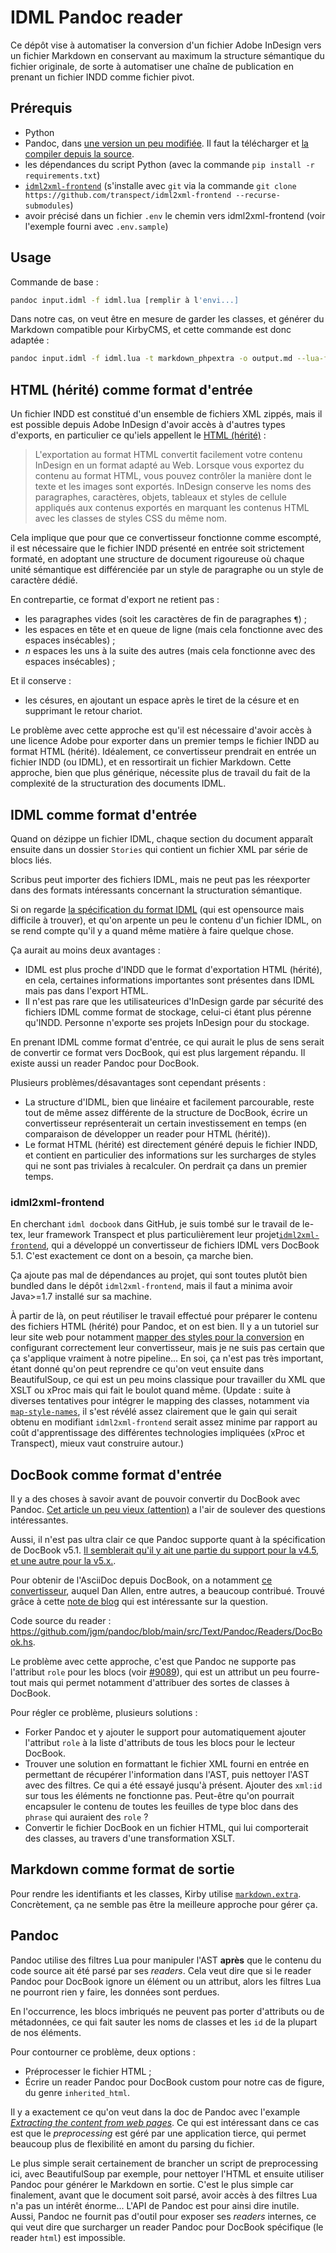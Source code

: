 # IDML Pandoc reader

Ce dépôt vise à automatiser la conversion d'un fichier Adobe InDesign vers un fichier Markdown en conservant au maximum la structure sémantique du fichier originale, de sorte à automatiser une chaîne de publication en prenant un fichier INDD comme fichier pivot.

## Prérequis

* Python
* Pandoc, dans [une version un peu modifiée](https://github.com/yanntrividic/pandoc/). Il faut la télécharger et [la compiler depuis la source](https://github.com/yanntrividic/pandoc/blob/main/INSTALL.md).
* les dépendances du script Python (avec la commande `pip install -r requirements.txt`)
* [`idml2xml-frontend`](https://github.com/transpect/idml2xml-frontend) (s'installe avec `git` via la commande `git clone https://github.com/transpect/idml2xml-frontend --recurse-submodules`)
* avoir précisé dans un fichier `.env` le chemin vers idml2xml-frontend (voir l'exemple fourni avec `.env.sample`)

## Usage

Commande de base :

```bash
pandoc input.idml -f idml.lua [remplir à l'envi...]
```

Dans notre cas, on veut être en mesure de garder les classes, et générer du Markdown compatible pour KirbyCMS, et cette commande est donc adaptée :

```bash
pandoc input.idml -f idml.lua -t markdown_phpextra -o output.md --lua-filter=roles-to-classes.lua
```

## HTML (hérité) comme format d'entrée

Un fichier INDD est constitué d'un ensemble de fichiers XML zippés, mais il est possible depuis Adobe InDesign d'avoir accès à d'autres types d'exports, en particulier ce qu'iels appellent le [HTML (hérité)](https://helpx.adobe.com/fr/indesign/using/export-content-html-cc.html) :

> L'exportation au format HTML convertit facilement votre contenu InDesign en un format adapté au Web. Lorsque vous exportez du contenu au format HTML, vous pouvez contrôler la manière dont le texte et les images sont exportés. InDesign conserve les noms des paragraphes, caractères, objets, tableaux et styles de cellule appliqués aux contenus exportés en marquant les contenus HTML avec les classes de styles CSS du même nom.

Cela implique que pour que ce convertisseur fonctionne comme escompté, il est nécessaire que le fichier INDD présenté en entrée soit strictement formaté, en adoptant une structure de document rigoureuse où chaque unité sémantique est différenciée par un style de paragraphe ou un style de caractère dédié.

En contrepartie, ce format d'export ne retient pas :

* les paragraphes vides (soit les caractères de fin de paragraphes `¶`) ;
* les espaces en tête et en queue de ligne (mais cela fonctionne avec des espaces insécables) ;
* _n_ espaces les uns à la suite des autres (mais cela fonctionne avec des espaces insécables) ;

Et il conserve :

* les césures, en ajoutant un espace après le tiret de la césure et en supprimant le retour chariot.

Le problème avec cette approche est qu'il est nécessaire d'avoir accès à une licence Adobe pour exporter dans un premier temps le fichier INDD au format HTML (hérité). Idéalement, ce convertisseur prendrait en entrée un fichier INDD (ou IDML), et en ressortirait un fichier Markdown. Cette approche, bien que plus générique, nécessite plus de travail du fait de la complexité de la structuration des documents IDML.

## IDML comme format d'entrée

Quand on dézippe un fichier IDML, chaque section du document apparaît ensuite dans un dossier `Stories` qui contient un fichier XML par série de blocs liés.

Scribus peut importer des fichiers IDML, mais ne peut pas les réexporter dans des formats intéressants concernant la structuration sémantique.

Si on regarde [la spécification du format IDML](https://www.jetsetcom.net/images/downloads/IDML-File-Format-Specification-CS5-2010.pdf) (qui est opensource mais difficile à trouver), et qu'on arpente un peu le contenu d'un fichier IDML, on se rend compte qu'il y a quand même matière à faire quelque chose.

Ça aurait au moins deux avantages :

* IDML est plus proche d'INDD que le format d'exportation HTML (hérité), en cela, certaines informations importantes sont présentes dans IDML mais pas dans l'export HTML.
* Il n'est pas rare que les utilisateurices d'InDesign garde par sécurité des fichiers IDML comme format de stockage, celui-ci étant plus pérenne qu'INDD. Personne n'exporte ses projets InDesign pour du stockage.

En prenant IDML comme format d'entrée, ce qui aurait le plus de sens serait de convertir ce format vers DocBook, qui est plus largement répandu. Il existe aussi un reader Pandoc pour DocBook.

Plusieurs problèmes/désavantages sont cependant présents :

* La structure d'IDML, bien que linéaire et facilement parcourable, reste tout de même assez différente de la structure de DocBook, écrire un convertisseur représenterait un certain investissement en temps (en comparaison de développer un reader pour HTML (hérité)).
* Le format HTML (hérité) est directement généré depuis le fichier INDD, et contient en particulier des informations sur les surcharges de styles qui ne sont pas triviales à recalculer. On perdrait ça dans un premier temps.

### idml2xml-frontend

En cherchant `idml docbook` dans GitHub, je suis tombé sur le travail de le-tex, leur framework Transpect et plus particulièrement leur projet[`idml2xml-frontend`](https://github.com/transpect/idml2xml-frontend), qui a développé un convertisseur de fichiers IDML vers DocBook 5.1. C'est exactement ce dont on a besoin, ça marche bien.

Ça ajoute pas mal de dépendances au projet, qui sont toutes plutôt bien bundled dans le dépôt `idml2xml-frontend`, mais il faut a minima avoir Java>=1.7 installé sur sa machine.

À partir de là, on peut réutiliser le travail effectué pour préparer le contenu des fichiers HTML (hérité) pour Pandoc, et on est bien. Il y a un tutoriel sur leur site web pour notamment [mapper des styles pour la conversion](https://transpect.github.io/tutorial.html) en configurant correctement leur convertisseur, mais je ne suis pas certain que ça s'applique vraiment à notre pipeline... En soi, ça n'est pas très important, étant donné qu'on peut reprendre ce qu'on veut ensuite dans BeautifulSoup, ce qui est un peu moins classique pour travailler du XML que XSLT ou xProc mais qui fait le boulot quand même. (Update : suite à diverses tentatives pour intégrer le mapping des classes, notamment via [`map-style-names`](https://github.com/transpect/map-style-names), il s'est révélé assez clairement que le gain qui serait obtenu en modifiant `idml2xml-frontend` serait assez minime par rapport au coût d'apprentissage des différentes technologies impliquées (xProc et Transpect), mieux vaut construire autour.)

## DocBook comme format d'entrée

Il y a des choses à savoir avant de pouvoir convertir du DocBook avec Pandoc. [Cet article un peu vieux (attention)](https://www.peterlavin.com/articles/pandoc.html) a l'air de soulever des questions intéressantes.

Aussi, il n'est pas ultra clair ce que Pandoc supporte quant à la spécification de DocBook v5.1. [Il semblerait qu'il y ait une partie du support pour la v4.5, et une autre pour la v5.x.](https://github.com/jgm/pandoc/issues/7747).

Pour obtenir de l'AsciiDoc depuis DocBook, on a notamment [ce convertisseur](https://github.com/asciidoctor/docbookrx), auquel Dan Allen, entre autres, a beaucoup contribué. Trouvé grâce à cette [note de blog](https://blogs.gnome.org/pmkovar/2015/10/27/converting-docbook-into-asciidoc/) qui est intéressante sur la question.

Code source du reader : https://github.com/jgm/pandoc/blob/main/src/Text/Pandoc/Readers/DocBook.hs.

Le problème avec cette approche, c'est que Pandoc ne supporte pas l'attribut `role` pour les blocs (voir [#9089](https://github.com/jgm/pandoc/issues/9089)), qui est un attribut un peu fourre-tout mais qui permet notamment d'attribuer des sortes de classes à DocBook.

Pour régler ce problème, plusieurs solutions :

* Forker Pandoc et y ajouter le support pour automatiquement ajouter l'attribut `role` à la liste d'attributs de tous les blocs pour le lecteur DocBook.
* Trouver une solution en formattant le fichier XML fourni en entrée en permettant de récupérer l'information dans l'AST, puis nettoyer l'AST avec des filtres. Ce qui a été essayé jusqu'à présent. Ajouter des `xml:id` sur tous les éléments ne fonctionne pas. Peut-être qu'on pourrait encapsuler le contenu de toutes les feuilles de type bloc dans des `phrase` qui auraient des `role` ?
* Convertir le fichier DocBook en un fichier HTML, qui lui comporterait des classes, au travers d'une transformation XSLT.


## Markdown comme format de sortie

Pour rendre les identifiants et les classes, Kirby utilise [`markdown.extra`](https://michelf.ca/projects/php-markdown/extra/). Concrètement, ça ne semble pas être la meilleure approche pour gérer ça.

## Pandoc

Pandoc utilise des filtres Lua pour manipuler l'AST **après** que le contenu du code source ait été parsé par ses _readers_. Cela veut dire que si le reader Pandoc pour DocBook ignore un élément ou un attribut, alors les filtres Lua ne pourront rien y faire, les données sont perdues.

En l'occurrence, les blocs imbriqués ne peuvent pas porter d'attributs ou de métadonnées, ce qui fait sauter les noms de classes et les `id` de la plupart de nos éléments.

Pour contourner ce problème, deux options : 

* Préprocesser le fichier HTML ;
* Écrire un reader Pandoc pour DocBook custom pour notre cas de figure, du genre `inherited_html`.

Il y a exactement ce qu'on veut dans la doc de Pandoc avec l'example [_Extracting the content from web pages_](https://pandoc.org/custom-readers.html#example-extracting-the-content-from-web-pages). Ce qui est intéressant dans ce cas est que le _preprocessing_ est géré par une application tierce, qui permet beaucoup plus de flexibilité en amont du parsing du fichier.

Le plus simple serait certainement de brancher un script de preprocessing ici, avec BeautifulSoup par exemple, pour nettoyer l'HTML et ensuite utiliser Pandoc pour générer le Markdown en sortie. C'est le plus simple car finalement, avant que le document soit parsé, avoir accès à des filtres Lua n'a pas un intérêt énorme... L'API de Pandoc est pour ainsi dire inutile. Aussi, Pandoc ne fournit pas d'outil pour exposer ses _readers_ internes, ce qui veut dire que surcharger un reader Pandoc pour DocBook spécifique (le reader `html`) est impossible.
